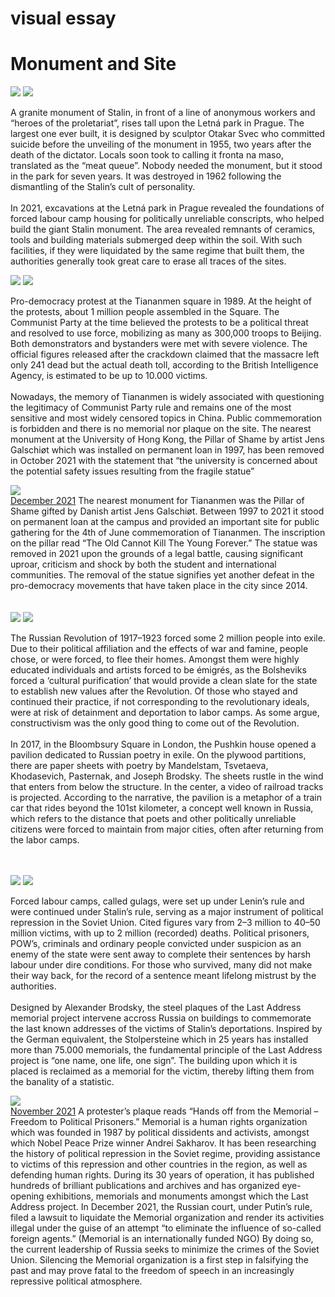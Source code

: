 <div class="full-height">

# visual essay
# Monument and Site

</div>


<!-- Letna Park Labour Camp -->


<div class="img-container">
<div id="gallery-stalin-monument" class="gallery">
  <img src="content/images/06-stalin-monument-in-prague.jpg" label="Figure 1 of 2">
  <img src="content/images/06-stalin-monument-in-prague-2.jpg" label="Figure 2 of 2">
</div>
</div>

A granite monument of Stalin, in front of a line of anonymous workers and “heroes of the proletariat”, rises tall upon the Letná park in Prague. The largest one ever built, it is designed by sculptor Otakar Svec who committed suicide before the unveiling of the monument in 1955, two years after the death of the dictator. Locals soon took to calling it fronta na maso, translated as the “meat queue”. Nobody needed the monument, but it stood in the park for seven years. It was destroyed in 1962 following the dismantling of the Stalin’s cult of personality. <br><br>In 2021, excavations at the Letná park in Prague revealed the foundations of forced labour camp housing for politically unreliable conscripts, who helped build the giant Stalin monument. The area revealed remnants of ceramics, tools and building materials submerged deep within the soil. With such facilities, if they were liquidated by the same regime that built them, the authorities generally took great care to erase all traces of the sites.

<!-- Tiananmen Square Massacre -->


<div class="img-container">
<div id="gallery-tiananmen-massacre" class="gallery gallery-visual-essay">
  <img src="content/images/06-tiananmen-massacre.jpg" label="Figure 1 of 2">
  <img src="content/images/06-tiananmen-massacre-2.jpg" label="Figure 2 of">
</div>
</div>

Pro-democracy protest at the Tiananmen square in 1989. At the height of the protests, about 1 million people assembled in the Square. The Communist Party at the time believed the protests to be a political threat and resolved to use force, mobilizing as many as 300,000 troops to Beijing. Both demonstrators and bystanders were met with severe violence. The official figures released after the crackdown claimed that the massacre left only 241 dead but the actual death toll, according to the British Intelligence Agency, is estimated to be up to 10.000 victims. <br><br>Nowadays, the memory of Tiananmen is widely associated with questioning the legitimacy of Communist Party rule and remains one of the most sensitive and most widely censored topics in China. Public commemoration is forbidden and there is no memorial nor plaque on the site. The nearest monument at the University of Hong Kong, the Pillar of Shame by artist Jens Galschiøt which was installed on permanent loan in 1997, has been removed in October 2021 with the statement that “the university is concerned about the potential safety issues resulting from the fragile statue”



<div class="img-container">
<img class="align-self" src="content/images/06-tiananmen-massacre-pillar-of-shame.jpg">
          <div class="img-caption">
          <u>December 2021</u> The nearest monument for Tiananmen was the Pillar of Shame gifted by Danish artist Jens Galschiøt. Between 1997 to 2021 it stood on permanent loan at the campus and provided an important site for public gathering for the 4th of June commemoration of Tiananmen. The inscription on the pillar read “The Old Cannot Kill The Young Forever.” The statue was removed in 2021 upon the grounds of a legal battle, causing significant uproar, criticism and shock by both the student and international communities. The removal of the statue signifies yet another defeat in the pro-democracy movements that have taken place in the city since 2014.

          
</div>
</div>
</div>
<br><br>

<!-- Gulag Deportations of Artists -->
<div class="img-container">
<div id="gallery-alexander-brodsky" class="gallery gallery-visual-essay">
  <img src="content/images/06-alexander-brodsky.jpg" label="Figure 1 of 2">
  <img src="content/images/06-alexander-brodsky-2.jpg" label="Figure 1 of 2">
</div>
</div>

The Russian Revolution of 1917–1923 forced some 2 million people into exile. Due to their political affiliation and the effects of war and famine, people chose, or were forced, to flee their homes. Amongst them were highly educated individuals and artists forced to be émigrés, as the Bolsheviks forced a ‘cultural purification’ that would provide a clean slate for the state to establish new values after the Revolution. Of those who stayed and continued their practice, if not corresponding to the revolutionary ideals, were at risk of detainment and deportation to labor camps. As some argue, constructivism was the only good thing to come out of the Revolution.<br><br> In 2017, in the Bloombsury Square in London, the Pushkin house opened a pavilion dedicated to Russian poetry in exile. On the plywood partitions, there are paper sheets with poetry by Mandelstam, Tsvetaeva, Khodasevich, Pasternak, and Joseph Brodsky. The sheets rustle in the wind that enters from below the structure. In the center, a video of railroad tracks is projected. According to the narrative, the pavilion is a metaphor of a train car that rides beyond the 101st kilometer, a concept well known in Russia, which refers to the distance that poets and other politically unreliable citizens were forced to maintain from major cities, often after returning from the labor camps.
<br><br><br>

<!-- Gulag Deportations -->

<div class="img-container">
<div id="gallery-gulag-deportations" class="gallery gallery-visual-essay">
  <img src="content/images/06-gulag-deportations.jpg" label="Figure 1 of 2">
  <img src="content/images/06-gulag-deportations-2.jpg" label="Figure 2 of 2">
</div>
</div>

   
Forced labour camps, called gulags, were set up under Lenin’s rule and were continued under Stalin’s rule, serving as a major instrument of political repression in the Soviet Union. Cited figures vary from 2–3 million to 40–50 million victims, with up to 2 million (recorded) deaths. Political prisoners, POW’s, criminals and ordinary people convicted under suspicion as an enemy of the state were sent away to complete their sentences by harsh labour under dire conditions. For those who survived, many did not make their way back, for the record of a sentence meant lifelong mistrust by the authorities. <br><br>Designed by Alexander Brodsky, the steel plaques of the Last Address memorial project intervene accross Russia on buildings to commemorate the last known addresses of the victims of Stalin’s deportations. Inspired by the German equivalent, the Stolpersteine which in 25 years has installed more than 75.000 memorials, the fundamental principle of the Last Address project is “one name, one life, one sign”. The building upon which it is placed is reclaimed as a memorial for the victim, thereby lifting them from the banality of a statistic.
</div>  

<div class="img-container">
<img class="align-self" src="content/images/06-memorial-organisation-liquidation.jpg">
          <div class="img-caption">
          <u>November 2021</u> A protester’s plaque reads “Hands off from the Memorial – Freedom to Political Prisoners.” Memorial is a human rights organization which was founded in 1987 by political dissidents and activists, amongst which Nobel Peace Prize winner Andrei Sakharov. It has been researching the history of political repression in the Soviet regime, providing assistance to victims of this repression and other countries in the region, as well as defending human rights. During its 30 years of operation, it has published hundreds of brilliant publications and archives and has organized eye-opening exhibitions, memorials and monuments amongst which the Last Address project. In December 2021, the Russian court, under Putin’s rule, filed a lawsuit to liquidate the Memorial organization and render its activities illegal under the guise of an attempt “to eliminate the influence of so-called foreign agents.” (Memorial is an internationally funded NGO) By doing so, the current leadership of Russia seeks to minimize the crimes of the Soviet Union. Silencing the Memorial organization is a first step in falsifying the past and may prove fatal to the freedom of speech in an increasingly repressive political atmosphere.
          </div>
</div>
</div>